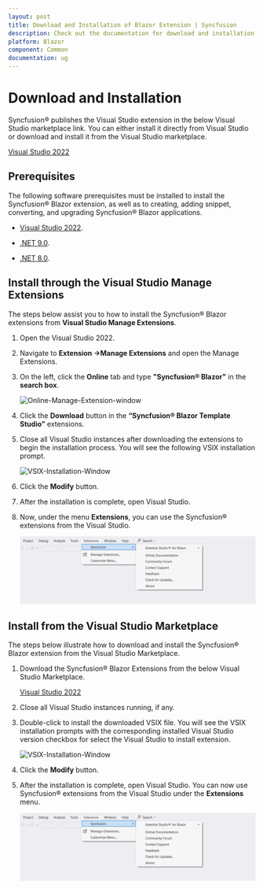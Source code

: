 ```yaml
---
layout: post
title: Download and Installation of Blazor Extension | Syncfusion
description: Check out the documentation for download and installation of Syncfusion Blazor Extension for Visual Studio.
platform: Blazor
component: Common
documentation: ug
---
```


# Download and Installation

Syncfusion® publishes the Visual Studio extension in the below Visual Studio marketplace link. You can either install it directly from Visual Studio or download and install it from the Visual Studio marketplace.

[Visual Studio 2022](https://marketplace.visualstudio.com/items?itemName=SyncfusionInc.BlazorVSExtension)


## Prerequisites

The following software prerequisites must be installed to install the Syncfusion® Blazor extension, as well as to creating, adding snippet, converting, and upgrading Syncfusion® Blazor applications.

* [Visual Studio 2022](https://visualstudio.microsoft.com/downloads/).

* [.NET 9.0](https://dotnet.microsoft.com/en-us/download/dotnet).

* [.NET 8.0](https://dotnet.microsoft.com/en-us/download/dotnet).

## Install through the Visual Studio Manage Extensions

The steps below assist you to how to install the Syncfusion® Blazor extensions from **Visual Studio Manage Extensions**.

1. Open the Visual Studio 2022.

2. Navigate to **Extension ->Manage Extensions** and open the Manage Extensions.

3. On the left, click the **Online** tab and type **"Syncfusion® Blazor"** in the **search box**.

    ![Online-Manage-Extension-window](images/OnlineExtension.png)

4. Click the **Download** button in the **“Syncfusion® Blazor Template Studio”** extensions.

5. Close all Visual Studio instances after downloading the extensions to begin the installation process. You will see the following VSIX installation prompt.

    ![VSIX-Installation-Window](images/VSIXinstallation.png)

6. Click the **Modify** button.

7. After the installation is complete, open Visual Studio.

8. Now, under the menu **Extensions**, you can use the Syncfusion® extensions from the Visual Studio.

    ![SyncfusionMenu](images/SyncfusionMenu.png)

## Install from the Visual Studio Marketplace

The steps below illustrate how to download and install the Syncfusion® Blazor extension from the Visual Studio Marketplace.

1. Download the Syncfusion® Blazor Extensions from the below Visual Studio Marketplace.

   [Visual Studio 2022](https://marketplace.visualstudio.com/items?itemName=SyncfusionInc.BlazorVSExtension)

2. Close all Visual Studio instances running, if any.

3. Double-click to install the downloaded VSIX file. You will see the VSIX installation prompts with the corresponding installed Visual Studio version checkbox for select the Visual Studio to install extension.

    ![VSIX-Installation-Window](images/VSIXinstallation1.png)

4. Click the **Modify** button.

5. After the installation is complete, open Visual Studio. You can now use Syncfusion® extensions from the Visual Studio under the **Extensions** menu.

     ![SyncfusionMenu](images/SyncfusionMenu.png)